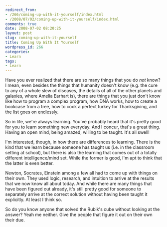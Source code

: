```yaml
---
redirect_from:
- /266/coming-up-with-it-yourself/index.html
- /2008/07/02/coming-up-with-it-yourself/index.html
comments: true
date: 2008-07-02 08:20:25
layout: post
slug: coming-up-with-it-yourself
title: Coming Up With It Yourself
wordpress_id: 266
categories:
- Learn
tags:
- Learn
---
```


Have you ever realized that there are so many things that you do _not_ know?  I mean, even besides the things that humanity doesn't know (e.g. the cure to any of a whole slew of diseases, the details of all of the other planets and galaxies, where Amelia Earhart is), there are things that you just don't know like how to program a complex program, how DNA works, how to create a bookcase from a tree, how to cook a perfect turkey for Thanksgiving, and the list goes on endlessly.

So in life, we're always learning.  You've probably heard that it's pretty good for you to learn something new everyday.  And I concur, that's a great thing.  Having an open mind, being amazed, willing to be taught.  It's all swell!

I'm interested, though, in how there are differences to learning.  There is the kind that we learn because someone has taught us (i.e. in the classroom setting at school), but there is also the learning that comes out of a totally different intelligence/mind set.  While the former is good, I'm apt to think that the latter is even better.

Newton, Socrates, Einstein among a few all had to come up with things on their own.  They used logic, research, and intuition to arrive at the results that we now know all about today.  And while there are many things that have been figured out already, it's still pretty good for someone to separately arrive at the correct solution without having been taught it explicitly.  At least I think so.

So do you know anyone that solved the Rubik's cube without looking at the answer?  Yeah me neither.  Give the people that figure it out on their own their due.
